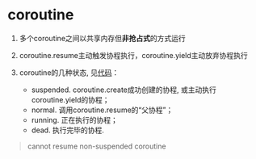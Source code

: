 # coroutine

1. 多个coroutine之间以共享内存但**非抢占式**的方式运行
2. coroutine.resume主动触发协程执行，coroutine.yield主动放弃协程执行
3. coroutine的几种状态, 见[代码](./e_status.lua)：

    - suspended. coroutine.create成功创建的协程, 或主动执行coroutine.yield的协程；
    - normal. 调用coroutine.resume的“父协程”；
    - running. 正在执行的协程；
    - dead. 执行完毕的协程.

> cannot resume non-suspended coroutine
